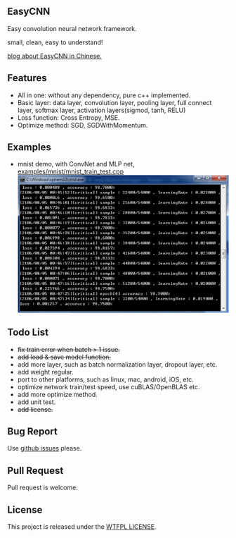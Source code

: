 ## EasyCNN
Easy convolution neural network framework. 
 
small, clean, easy to understand!

[blog about EasyCNN in Chinese.](http://hongbomin.com/2016/11/12/easycnn-design-history/)

## Features
* All in one: without any dependency, pure c++ implemented.
* Basic layer: data layer, convolution layer, pooling layer, full connect layer, softmax layer, activation layers(sigmod, tanh, RELU)
* Loss function: Cross Entropy, MSE.
* Optimize method: SGD, SGDWithMomentum.

## Examples
* mnist demo, with ConvNet and MLP net,  [examples/mnist/mnist_train_test.cpp](./examples/mnist/mnist_train_test.cpp "mnist_train_test.cpp")  
![](./res/images/mnist_accuracy.png "mnist accuracy")

## Todo List
* ~~fix train error when batch > 1 issue.~~
* ~~add load & save model function.~~
* add more layer, such as batch normalization layer, dropout layer, etc.
* add weight regular.
* port to other platforms, such as linux, mac, android, iOS, etc.
* optimize network train/test speed, use cuBLAS/OpenBLAS etc.
* add more optimize method.
* add unit test.
* ~~add license.~~

## Bug Report
Use [github issues](https://github.com/xylcbd/EasyCNN/issues "issues") please.

## Pull Request
Pull request is welcome.

## License
This project is released under the [WTFPL LICENSE](http://www.wtfpl.net/ "WTFPL LICENSE").

